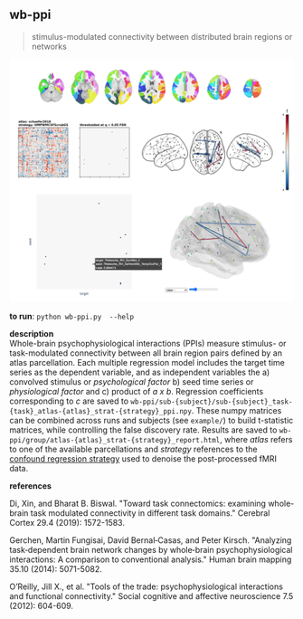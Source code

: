 
## wb-ppi
> stimulus-modulated connectivity between distributed brain regions or networks

![](example/ex-report.png)

**to run**: `python wb-ppi.py  --help`

**description**  
Whole-brain psychophysiological interactions (PPIs) measure stimulus- or task-modulated connectivity between all brain region pairs defined by an atlas parcellation. Each multiple regression model includes the target time series as the dependent variable, and as independent variables the a) convolved stimulus or *psychological factor* b) seed time series or *physiological factor* and c) product of *a x b*. Regression coefficients corresponding to *c* are saved to `wb-ppi/sub-{subject}/sub-{subject}_task-{task}_atlas-{atlas}_strat-{strategy}_ppi.npy`. These numpy matrices can be combined across runs and subjects (see `example/`) to build t-statistic matrices, while controlling the false discovery rate. Results are saved to `wb-ppi/group/atlas-{atlas}_strat-{strategy}_report.html`, where *atlas* refers to one of the available parcellations and *strategy* references to the [confound regression strategy](https://github.com/SIMEXP/load_confounds) used to denoise the post-processed fMRI data.

**references**  

Di, Xin, and Bharat B. Biswal. "Toward task connectomics: examining whole-brain task modulated connectivity in different task domains." Cerebral Cortex 29.4 (2019): 1572-1583.

Gerchen, Martin Fungisai, David Bernal‐Casas, and Peter Kirsch. "Analyzing task‐dependent brain network changes by whole‐brain psychophysiological interactions: A comparison to conventional analysis." Human brain mapping 35.10 (2014): 5071-5082.  

O’Reilly, Jill X., et al. "Tools of the trade: psychophysiological interactions and functional connectivity." Social cognitive and affective neuroscience 7.5 (2012): 604-609.